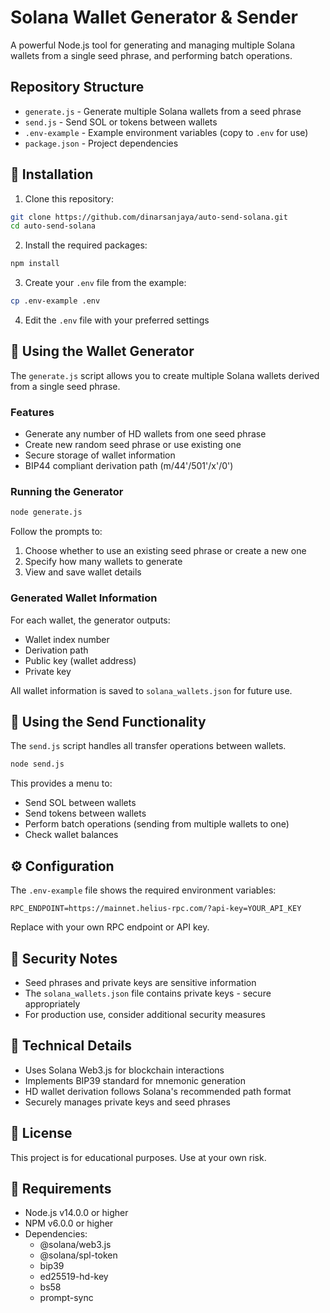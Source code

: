 # Solana Wallet Generator & Sender

A powerful Node.js tool for generating and managing multiple Solana wallets from a single seed phrase, and performing batch operations.

## Repository Structure

- `generate.js` - Generate multiple Solana wallets from a seed phrase
- `send.js` - Send SOL or tokens between wallets
- `.env-example` - Example environment variables (copy to `.env` for use)
- `package.json` - Project dependencies

## 🔧 Installation

1. Clone this repository:
```bash
git clone https://github.com/dinarsanjaya/auto-send-solana.git
cd auto-send-solana
```

2. Install the required packages:
```bash
npm install
```

3. Create your `.env` file from the example:
```bash
cp .env-example .env
```

4. Edit the `.env` file with your preferred settings

## 🚀 Using the Wallet Generator

The `generate.js` script allows you to create multiple Solana wallets derived from a single seed phrase.

### Features

- Generate any number of HD wallets from one seed phrase
- Create new random seed phrase or use existing one
- Secure storage of wallet information
- BIP44 compliant derivation path (m/44'/501'/x'/0')

### Running the Generator

```bash
node generate.js
```

Follow the prompts to:
1. Choose whether to use an existing seed phrase or create a new one
2. Specify how many wallets to generate
3. View and save wallet details

### Generated Wallet Information

For each wallet, the generator outputs:
- Wallet index number
- Derivation path
- Public key (wallet address)
- Private key

All wallet information is saved to `solana_wallets.json` for future use.

## 🔄 Using the Send Functionality

The `send.js` script handles all transfer operations between wallets.

```bash
node send.js
```

This provides a menu to:
- Send SOL between wallets
- Send tokens between wallets
- Perform batch operations (sending from multiple wallets to one)
- Check wallet balances

## ⚙️ Configuration

The `.env-example` file shows the required environment variables:

```
RPC_ENDPOINT=https://mainnet.helius-rpc.com/?api-key=YOUR_API_KEY
```

Replace with your own RPC endpoint or API key.

## 🔐 Security Notes

- Seed phrases and private keys are sensitive information
- The `solana_wallets.json` file contains private keys - secure appropriately
- For production use, consider additional security measures

## 📝 Technical Details

- Uses Solana Web3.js for blockchain interactions
- Implements BIP39 standard for mnemonic generation
- HD wallet derivation follows Solana's recommended path format
- Securely manages private keys and seed phrases

## 📄 License

This project is for educational purposes. Use at your own risk.

## 🙏 Requirements

- Node.js v14.0.0 or higher
- NPM v6.0.0 or higher
- Dependencies:
  - @solana/web3.js
  - @solana/spl-token
  - bip39
  - ed25519-hd-key
  - bs58
  - prompt-sync
